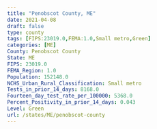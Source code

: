 ```yaml
---
title: "Penobscot County, ME"
date: 2021-04-08
draft: false
type: county
tags: [FIPS:23019.0,FEMA:1.0,Small metro,Green]
categories: [ME]
County: Penobscot County
State: ME
FIPS: 23019.0
FEMA_Region: 1.0
Population: 152148.0
NCHS_Urban_Rural_Classification: Small metro
Tests_in_prior_14_days: 8168.0
Fourteen_day_test_rate_per_100000: 5368.0
Percent_Positivity_in_prior_14_days: 0.043
Level: Green
url: /states/ME/penobscot-county
---
```




